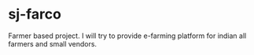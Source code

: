 # sj-farco
Farmer based project. I will try to provide e-farming platform for indian all farmers and small vendors. 
